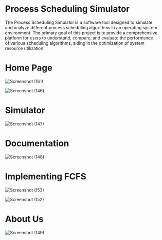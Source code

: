 # Process Scheduling Simulator
The Process Scheduling Simulator is a software tool designed to simulate and analyze different process scheduling
algorithms in an operating system environment. The primary goal of this project is to provide a comprehensive platform for users to
understand, compare, and evaluate the performance of various scheduling algorithms, aiding in the optimization of system resource
utilization.

# Home Page
![Screenshot (161)](https://github.com/Hi976u/Process-Scheduling-Simulator/assets/159236478/e4040fb2-bcc9-45e5-bf67-c8b1808bcbb7)

![Screenshot (146)](https://github.com/Hi976u/Process-Scheduling-Simulator/assets/159236478/a49f4216-da84-46f6-9d38-486fb1541287)

# Simulator
![Screenshot (147)](https://github.com/Hi976u/Process-Scheduling-Simulator/assets/159236478/dedd34cf-2c66-47a5-b4d7-efd418e43f24)

# Documentation
![Screenshot (148)](https://github.com/Hi976u/Process-Scheduling-Simulator/assets/159236478/cd75fe23-51c3-482e-99e8-1ea830c4e79b)

# Implementing FCFS
![Screenshot (153)](https://github.com/Hi976u/Process-Scheduling-Simulator/assets/159236478/fe26a052-7907-4995-9535-8b1026b7da71)

![Screenshot (152)](https://github.com/Hi976u/Process-Scheduling-Simulator/assets/159236478/6a8975de-8a62-4f8b-b587-5ddeafd3abf4)

# About Us
![Screenshot (149)](https://github.com/Hi976u/Process-Scheduling-Simulator/assets/159236478/ab34d84c-fca6-4a6e-a2a7-0a53ff21c94e)
